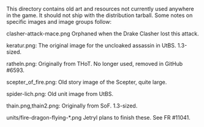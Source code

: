 This directory contains old art and resources not currently used anywhere in
the game.  It should not ship with the distribution tarball.
Some notes on specific images and image groups follow:

clasher-attack-mace.png
   Orphaned when the Drake Clasher lost this attack.

keratur.png:
   The original image for the uncloaked assassin in UtBS.  1.3-sized.

ratheln.png:
   Originally from THoT. No longer used, removed in GitHub #6593.

scepter_of_fire.png:
   Old story image of the Scepter, quite large.

spider-lich.png:
   Old unit image from UtBS.

thain.png,thain2.png:
   Originally from SoF.  1.3-sized.

units/fire-dragon-flying-*.png
   Jetryl plans to finish these.  See FR #11041.
